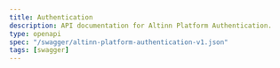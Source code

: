 ```yaml
---
title: Authentication
description: API documentation for Altinn Platform Authentication.
type: openapi
spec: "/swagger/altinn-platform-authentication-v1.json"
tags: [swagger]
---
```


